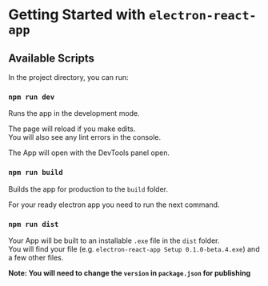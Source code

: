 # Getting Started with `electron-react-app`

## Available Scripts

In the project directory, you can run:

### `npm run dev`

Runs the app in the development mode.

The page will reload if you make edits.\
You will also see any lint errors in the console.

The App will open with the DevTools panel open.

### `npm run build`

Builds the app for production to the `build` folder.

For your ready electron app you need to run the next command.

### `npm run dist`

Your App will be built to an installable `.exe` file in the `dist` folder.\
You will find your file (e.g. `electron-react-app Setup 0.1.0-beta.4.exe`) and a few other files.

**Note: You will need to change the `version` in `package.json` for publishing**
